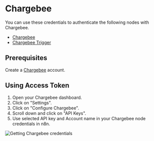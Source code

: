 # Chargebee

You can use these credentials to authenticate the following nodes with Chargebee.

- [Chargebee](/integrations/builtin/app-nodes/n8n-nodes-base.chargebee/)
- [Chargebee Trigger](/integrations/builtin/trigger-nodes/n8n-nodes-base.chargebeeTrigger/)

## Prerequisites

Create a [Chargebee](https://www.chargebee.com/) account.

## Using Access Token

1. Open your Chargebee dashboard.
2. Click on "Settings".
3. Click on "Configure Chargebee".
4. Scroll down and click on "API Keys".
5. Use selected API key and Account name in your Chargebee node credentials in n8n.


![Getting Chargebee credentials](/_images/integrations/builtin/credentials/chargebee/using-access-token.gif)
